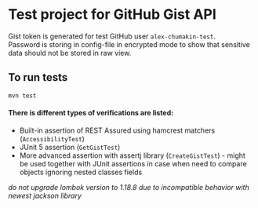# Test project for GitHub Gist API

Gist token is generated for test GitHub user `alex-chumakin-test`.  
Password is storing in config-file in encrypted mode to show that sensitive data should not be stored in raw view.

## To run tests
`mvn test`

#### There is different types of verifications are listed:
 - Built-in assertion of REST Assured using hamcrest matchers (`AccessibilityTest`)
 - JUnit 5 assertion (`GetGistTest`)
 - More advanced assertion with assertj library (`CreateGistTest`) - might be used together with JUnit assertions
  in case when need to compare objects ignoring nested classes fields

*do not upgrade lombok version to 1.18.8 due to incompatible behavior with newest jackson library*
